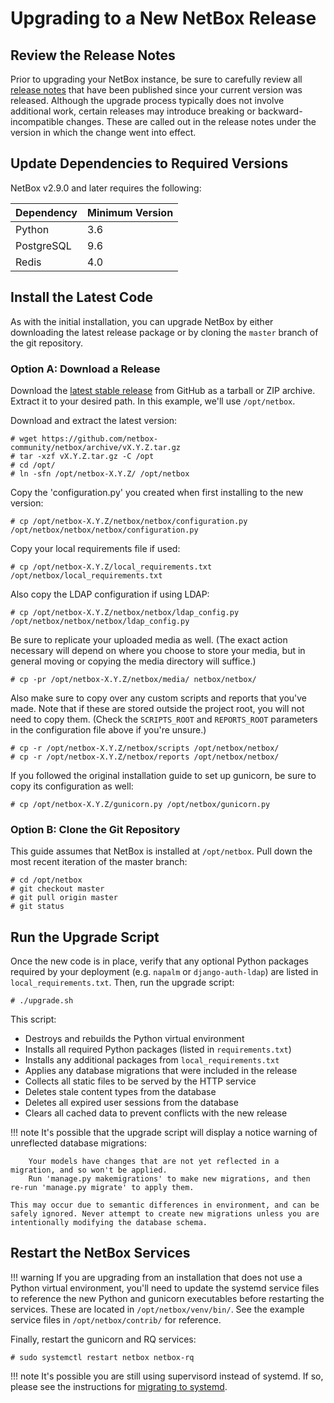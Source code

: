# Upgrading to a New NetBox Release

## Review the Release Notes

Prior to upgrading your NetBox instance, be sure to carefully review all [release notes](../../release-notes/) that have been published since your current version was released. Although the upgrade process typically does not involve additional work, certain releases may introduce breaking or backward-incompatible changes. These are called out in the release notes under the version in which the change went into effect.

## Update Dependencies to Required Versions

NetBox v2.9.0 and later requires the following:

| Dependency | Minimum Version |
|------------|-----------------|
| Python     | 3.6             |
| PostgreSQL | 9.6             |
| Redis      | 4.0             |

## Install the Latest Code

As with the initial installation, you can upgrade NetBox by either downloading the latest release package or by cloning the `master` branch of the git repository. 

### Option A: Download a Release

Download the [latest stable release](https://github.com/netbox-community/netbox/releases) from GitHub as a tarball or ZIP archive. Extract it to your desired path. In this example, we'll use `/opt/netbox`.

Download and extract the latest version:

```no-highlight
# wget https://github.com/netbox-community/netbox/archive/vX.Y.Z.tar.gz
# tar -xzf vX.Y.Z.tar.gz -C /opt
# cd /opt/
# ln -sfn /opt/netbox-X.Y.Z/ /opt/netbox
```

Copy the 'configuration.py' you created when first installing to the new version:

```no-highlight
# cp /opt/netbox-X.Y.Z/netbox/netbox/configuration.py /opt/netbox/netbox/netbox/configuration.py
```

Copy your local requirements file if used:

```no-highlight
# cp /opt/netbox-X.Y.Z/local_requirements.txt /opt/netbox/local_requirements.txt
```

Also copy the LDAP configuration if using LDAP:

```no-highlight
# cp /opt/netbox-X.Y.Z/netbox/netbox/ldap_config.py /opt/netbox/netbox/netbox/ldap_config.py
```

Be sure to replicate your uploaded media as well. (The exact action necessary will depend on where you choose to store your media, but in general moving or copying the media directory will suffice.)

```no-highlight
# cp -pr /opt/netbox-X.Y.Z/netbox/media/ netbox/netbox/
```

Also make sure to copy over any custom scripts and reports that you've made. Note that if these are stored outside the project root, you will not need to copy them. (Check the `SCRIPTS_ROOT` and `REPORTS_ROOT` parameters in the configuration file above if you're unsure.)

```no-highlight
# cp -r /opt/netbox-X.Y.Z/netbox/scripts /opt/netbox/netbox/
# cp -r /opt/netbox-X.Y.Z/netbox/reports /opt/netbox/netbox/
```

If you followed the original installation guide to set up gunicorn, be sure to copy its configuration as well:

```no-highlight
# cp /opt/netbox-X.Y.Z/gunicorn.py /opt/netbox/gunicorn.py
```

### Option B: Clone the Git Repository

This guide assumes that NetBox is installed at `/opt/netbox`. Pull down the most recent iteration of the master branch:

```no-highlight
# cd /opt/netbox
# git checkout master
# git pull origin master
# git status
```

## Run the Upgrade Script

Once the new code is in place, verify that any optional Python packages required by your deployment (e.g. `napalm` or `django-auth-ldap`) are listed in `local_requirements.txt`. Then, run the upgrade script:

```no-highlight
# ./upgrade.sh
```

This script:

* Destroys and rebuilds the Python virtual environment
* Installs all required Python packages (listed in `requirements.txt`)
* Installs any additional packages from `local_requirements.txt`
* Applies any database migrations that were included in the release
* Collects all static files to be served by the HTTP service
* Deletes stale content types from the database
* Deletes all expired user sessions from the database
* Clears all cached data to prevent conflicts with the new release

!!! note
    It's possible that the upgrade script will display a notice warning of unreflected database migrations:

        Your models have changes that are not yet reflected in a migration, and so won't be applied.
        Run 'manage.py makemigrations' to make new migrations, and then re-run 'manage.py migrate' to apply them.

    This may occur due to semantic differences in environment, and can be safely ignored. Never attempt to create new migrations unless you are intentionally modifying the database schema.

## Restart the NetBox Services

!!! warning
    If you are upgrading from an installation that does not use a Python virtual environment, you'll need to update the systemd service files to reference the new Python and gunicorn executables before restarting the services. These are located in `/opt/netbox/venv/bin/`. See the example service files in `/opt/netbox/contrib/` for reference.

Finally, restart the gunicorn and RQ services:

```no-highlight
# sudo systemctl restart netbox netbox-rq
```

!!! note
    It's possible you are still using supervisord instead of systemd.  If so, please see the instructions for [migrating to systemd](migrating-to-systemd.md).
